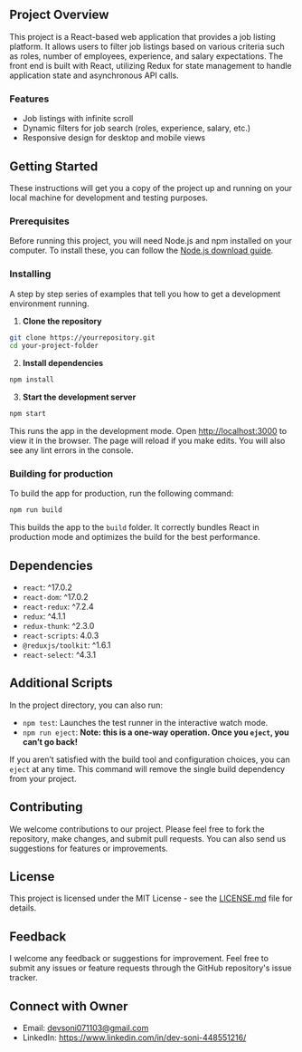 ## Project Overview

This project is a React-based web application that provides a job listing platform. It allows users to filter job listings based on various criteria such as roles, number of employees, experience, and salary expectations. The front end is built with React, utilizing Redux for state management to handle application state and asynchronous API calls.

### Features

- Job listings with infinite scroll
- Dynamic filters for job search (roles, experience, salary, etc.)
- Responsive design for desktop and mobile views

## Getting Started

These instructions will get you a copy of the project up and running on your local machine for development and testing purposes.

### Prerequisites

Before running this project, you will need Node.js and npm installed on your computer. To install these, you can follow the [Node.js download guide](https://nodejs.org/en/download/).

### Installing

A step by step series of examples that tell you how to get a development environment running.

1. **Clone the repository**

```bash
git clone https://yourrepository.git
cd your-project-folder
```

2. **Install dependencies**

```bash
npm install
```

3. **Start the development server**

```bash
npm start
```

This runs the app in the development mode. Open [http://localhost:3000](http://localhost:3000) to view it in the browser. The page will reload if you make edits. You will also see any lint errors in the console.

### Building for production

To build the app for production, run the following command:

```bash
npm run build
```

This builds the app to the `build` folder. It correctly bundles React in production mode and optimizes the build for the best performance.

## Dependencies

- `react`: ^17.0.2
- `react-dom`: ^17.0.2
- `react-redux`: ^7.2.4
- `redux`: ^4.1.1
- `redux-thunk`: ^2.3.0
- `react-scripts`: 4.0.3
- `@reduxjs/toolkit`: ^1.6.1
- `react-select`: ^4.3.1

## Additional Scripts

In the project directory, you can also run:

- `npm test`: Launches the test runner in the interactive watch mode.
- `npm run eject`: **Note: this is a one-way operation. Once you `eject`, you can’t go back!**

If you aren’t satisfied with the build tool and configuration choices, you can `eject` at any time. This command will remove the single build dependency from your project.

## Contributing

We welcome contributions to our project. Please feel free to fork the repository, make changes, and submit pull requests. You can also send us suggestions for features or improvements.

## License

This project is licensed under the MIT License - see the [LICENSE.md](LICENSE.md) file for details.

## Feedback

I welcome any feedback or suggestions for improvement. Feel free to submit any issues or feature requests through the GitHub repository's issue tracker.

## Connect with Owner

- Email: devsoni071103@gmail.com
- LinkedIn: https://www.linkedin.com/in/dev-soni-448551216/